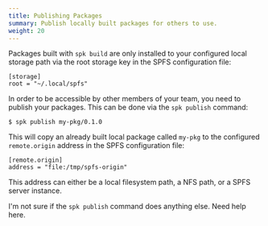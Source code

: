 ```yaml
---
title: Publishing Packages
summary: Publish locally built packages for others to use.
weight: 20
---
```


Packages built with `spk build` are only installed to your configured
local storage path via the root storage key in the SPFS
configuration file:

```angular2html
[storage]
root = "~/.local/spfs"
```

In order to be accessible by other members of your team, you need to
publish your packages. This can be done via the `spk publish` command:

```console
$ spk publish my-pkg/0.1.0
```

This will copy an already built local package called `my-pkg` to
the configured `remote.origin` address in the SPFS configuration
file:

```angular2html
[remote.origin]
address = "file:/tmp/spfs-origin"
```

This address can either be a local filesystem path, a NFS path, or
a SPFS server instance.

I'm not sure if the `spk publish` command does anything else. 
Need help here.
